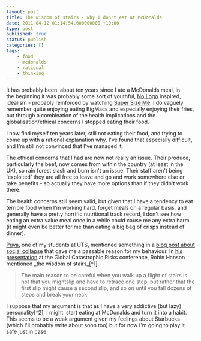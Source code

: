 ```yaml
---
layout: post
title: The wisdom of stairs - why I don't eat at McDonalds
date: 2011-04-12 01:14:54.000000000 +10:00
type: post
published: true
status: publish
categories: []
tags:
    - food
    - mcdonalds
    - rational
    - thinking
---
```


<p>It has probably been  about ten years since I ate a McDonalds meal, in the beginning it was probably some sort of youthful, <a title="The book by Naomi Klein anti-globalisation rant" href="http://en.wikipedia.org/wiki/No_Logo">No Logo</a> inspired, idealism - probably reinforced by watching <a href="http://en.wikipedia.org/wiki/Super_Size_Me">Super Size Me</a>. I do vaguely remember quite enjoying eating BigMacs and especially enjoying their fries, but through a combination of the health implications and the globalisation/ethical concerns I stopped eating their food.</p>
<p>I now find myself ten years later, still not eating their food, and trying to come up with a rational explanation why. I've found that especially difficult, and I'm still not convinced that I've managed it.</p>
<p>The ethical concerns that I had are now not really an issue. Their produce, particularly the beef, now comes from within the country (at least in the UK), so rain forest slash and burn isn't an issue. Their staff aren't being 'exploited' they are all free to leave and go and work somewhere else or take benefits - so actually they have more options than if they didn't work there.</p>
<p>The health concerns still seem valid, but given that I have a tendency to eat terrible food when I'm working hard, forget meals on a regular basis, and generally have a pretty horrific nutritional track record, I don't see how eating an extra value meal once in a while could cause me any extra harm (it might even be better for me than eating a big bag of crisps instead of dinner).</p>
<p><a href="http://utsapocalypse.net/puya/">Puya</a>, one of my students at UTS, mentioned something in a <a title="Social collapse( the stair fall)" href="http://utsapocalypse.net/puya/2011/04/01/social-collapse-the-stair-fall/">blog post about social collapse</a> that gave me a passable reason for my behaviour. In <a title="GCR 2008: Robin Hanson - Catastrophe, Social Collapse and Human Extinction" href="http://vimeo.com/4390513">his presentation</a> at the Global Catastrophic Risks conference, Robin Hanson mentioned _the wisdom of stairs_[^1].</p>
<blockquote><p>The main reason to be careful when you walk up a flight of stairs is not that you mightslip and have to retrace one step, but rather that the first slip might cause a second slip, and so on until you fall dozens of steps and break your neck</p>
</blockquote>
<p>I suppose that my argument is that as I have a very addictive (but lazy) personality[^2], I might  start eating at McDonalds and turn it into a habit. This seems to be a weak argument given my feelings about Starbucks (which I'll probably write about soon too) but for now I'm going to play it safe just in case.</p>

[^1]: Hanson R. Catastrophe, social collapse, and human extinction. _Global Catastrophic Risks_. 2008
[^2]: This means that if I have a packet of biscuits in front of me then I will eat them all, even if it makes me feel sick, but I won't then go to the effort of finding more biscuits to replace them.
